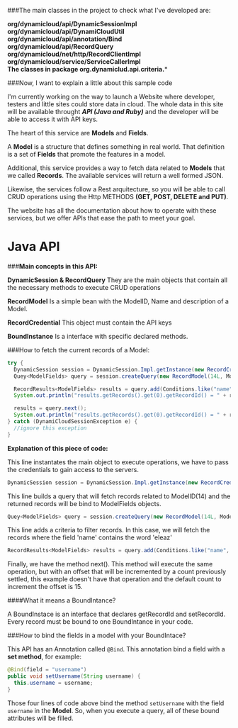 ###The main classes in the project to check what I've developed are:

**org/dynamicloud/api/DynamicSessionImpl**<br>
**org/dynamicloud/api/DynamiCloudUtil**<br>
**org/dynamicloud/api/annotation/Bind**<br>
**org/dynamicloud/api/RecordQuery**<br>
**org/dynamicloud/net/http/RecordClientImpl**<br>
**org/dynamicloud/service/ServiceCallerImpl**<br>
**The classes in package org.dynamiclud.api.criteria.***

###Now, I want to explain a little about this sample code

I'm currently working on the way to launch a Website where developer, testers and little sites could store data in cloud.  The whole data in this site will be available throught **_API (Java and Ruby)_** and the developer will be able to access it with API keys.

The heart of this service are **Models** and **Fields**.

A **Model** is a structure that defines something in real world.  That definition is a set of **Fields** that promote the features in a model.

Additional, this service provides a way to fetch data related to **Models** that we called **Records**.  The available services will return a well formed JSON.

Likewise, the services follow a Rest arquitecture, so you will be able to call CRUD operations using the Http METHODS **(GET, POST, DELETE and PUT)**.

The website has all the documentation about how to operate with these services, but we offer APIs that ease the path to meet your goal.

# Java API

###**Main concepts in this API:**

**DynamicSession & RecordQuery**
They are the main objects that contain all the necessary methods to execute CRUD operations

**RecordModel**
Is a simple bean with the ModelID, Name and description of a Model. 

**RecordCredential**
This object must contain the API keys

**BoundInstance**
Is a interface with specific declared methods.

###How to fetch the current records of a Model:
```Java
try {
  DynamicSession session = DynamicSession.Impl.getInstance(new RecordCredential(CSK, ACI));
  Quey<ModelFields> query = session.createQuery(new RecordModel(14L, ModelFields.class));

  RecordResults<ModelFields> results = query.add(Conditions.like("name", "%eleaz%")).list();
  System.out.println("results.getRecords().get(0).getRecordId() = " + results.getRecords().get(0).getRecordId());

  results = query.next();
  System.out.println("results.getRecords().get(0).getRecordId() = " + results.getRecords().get(0).getRecordId());
} catch (DynamiCloudSessionException e) {
  //ignore this exception
}
```

**Explanation of this piece of code:**

This line instantates the main object to execute operations, we have to pass the credentials to gain access to the servers.<br>
```Java 
DynamicSession session = DynamicSession.Impl.getInstance(new RecordCredential(CSK, ACI));
```

This line builds a query that will fetch records related to ModelID(14) and the returned records will be bind to ModelFields objects.<br>
```Java 
Quey<ModelFields> query = session.createQuery(new RecordModel(14L, ModelFields.class));
```

This line adds a criteria to filter records. In this case, we will fetch the records where the field 'name' contains the word 'eleaz'
```Java 
RecordResults<ModelFields> results = query.add(Conditions.like("name", "%eleaz%")).list();
```

Finally, we have the method next(). This method will execute the same operation, but with an offset that will be incremented by a count previously settled, this example doesn't have that operation and the default count to increment the offset is 15.

####What it means a BoundIntance?

A BoundInstace is an interface that declares getRecordId and setRecordId.  Every record must be bound to one BoundIntance in your code.

###How to bind the fields in a model with your BoundIntace?

This API has an Annotation called `@Bind`.  This annotation bind a field with a **set method**, for example:

```Java 
@Bind(field = "username")
public void setUsername(String username) {
  this.username = username;
}
```
Those four lines of code above bind the method `setUsername` with the field `username` in the **Model**.  So, when you execute a query, all of these bound attributes will be filled.
